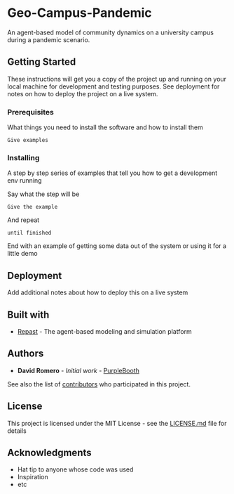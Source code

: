 # Geo-Campus-Pandemic

An agent-based model of community dynamics on a university campus during a pandemic scenario.

## Getting Started

These instructions will get you a copy of the project up and running on your local machine for development and testing purposes. See deployment for notes on how to deploy the project on a live system.

### Prerequisites

What things you need to install the software and how to install them

```
Give examples
```

### Installing

A step by step series of examples that tell you how to get a development env running

Say what the step will be

```
Give the example
```

And repeat

```
until finished
```

End with an example of getting some data out of the system or using it for a little demo

## Deployment

Add additional notes about how to deploy this on a live system

## Built with

* [Repast](https://repast.github.io/) - The agent-based modeling and simulation platform

## Authors

* **David Romero** - *Initial work* - [PurpleBooth](https://github.com/PurpleBooth)

See also the list of [contributors](https://github.com/dromero1/GeoCampusPandemic/contributors) who participated in this project.

## License

This project is licensed under the MIT License - see the [LICENSE.md](LICENSE.md) file for details

## Acknowledgments

* Hat tip to anyone whose code was used
* Inspiration
* etc
